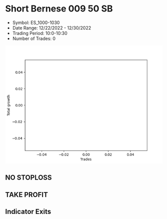 # Short Bernese 009 50 SB 
- Symbol: ES_1000-1030
- Date Range: 12/22/2022 - 12/30/2022
- Trading Period: 10:0-10:30
- Number of Trades: 0

![Plot](ShortBernese00950SBES_1000-1030.png)
## NO STOPLOSS














## TAKE PROFIT











## Indicator Exits

